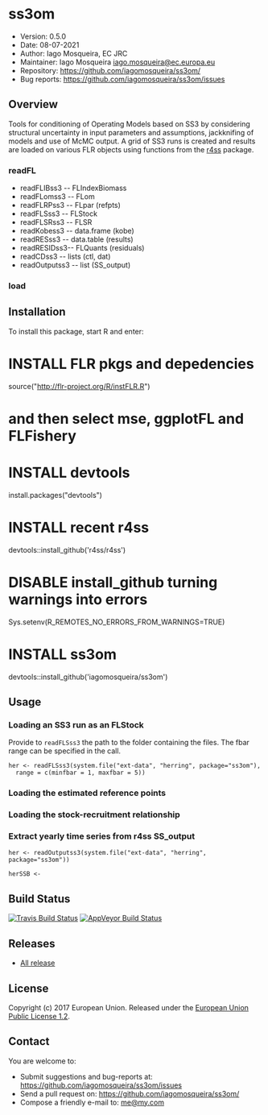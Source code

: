 # ss3om
- Version: 0.5.0
- Date: 08-07-2021
- Author: Iago Mosqueira, EC JRC
- Maintainer: Iago Mosqueira <iago.mosqueira@ec.europa.eu>
- Repository: <https://github.com/iagomosqueira/ss3om/>
- Bug reports: <https://github.com/iagomosqueira/ss3om/issues>

## Overview

Tools for conditioning of Operating Models based on SS3 by considering structural uncertainty in input parameters and assumptions, jackknifing of models and use of McMC output. A grid of SS3 runs is created and results are loaded on various FLR objects using functions from the [r4ss](https://github.com/r4ss/r4ss) package.

### readFL

- readFLIBss3 -- FLIndexBiomass
- readFLomss3 -- FLom
- readFLRPss3 -- FLpar (refpts)
- readFLSss3  -- FLStock
- readFLSRss3 -- FLSR
- readKobess3 -- data.frame (kobe)
- readRESss3  -- data.table (results)
- readRESIDss3-- FLQuants (residuals)
- readCDss3   -- lists (ctl, dat)
- readOutputss3 -- list (SS_output)

### load



## Installation

To install this package, start R and enter:

  # INSTALL FLR pkgs and depedencies
  source("http://flr-project.org/R/instFLR.R")

  # and then select mse, ggplotFL and FLFishery

  # INSTALL devtools
  install.packages("devtools")

  # INSTALL recent r4ss
  devtools::install_github('r4ss/r4ss')

  # DISABLE install_github turning warnings into errors
  Sys.setenv(R_REMOTES_NO_ERRORS_FROM_WARNINGS=TRUE)

  # INSTALL ss3om
  devtools::install_github('iagomosqueira/ss3om')

## Usage

### Loading an SS3 run as an FLStock

Provide to `readFLSss3` the path to the folder containing the files. The fbar
range can be specified in the call.

```{r}
her <- readFLSss3(system.file("ext-data", "herring", package="ss3om"),
  range = c(minfbar = 1, maxfbar = 5))
```

### Loading the estimated reference points

### Loading the stock-recruitment relationship

### Extract yearly time series from r4ss SS_output

```{r}
her <- readOutputss3(system.file("ext-data", "herring", package="ss3om"))
```


```{r}
herSSB <- 
```



## Build Status
[![Travis Build Status](https://travis-ci.org/iagomosqueira/ss3om.svg?branch=master)](https://travis-ci.org/iagomosqueira/ss3om)
[![AppVeyor Build Status](https://ci.appveyor.com/api/projects/status/github/iagomosqueira/ss3om?branch=master&svg=true)](https://ci.appveyor.com/project/iagomosqueira/ss3om)

## Releases
- [All release](https://github.com/iagomosqueira/ss3om/releases/)

## License
Copyright (c) 2017 European Union. Released under the [European Union Public License 1.2](https://joinup.ec.europa.eu/page/eupl-text-11-12).

## Contact
You are welcome to:

- Submit suggestions and bug-reports at: <https://github.com/iagomosqueira/ss3om/issues>
- Send a pull request on: <https://github.com/iagomosqueira/ss3om/>
- Compose a friendly e-mail to: <me@my.com>
